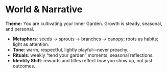 # World & Narrative

**Theme:** You are cultivating your Inner Garden. Growth is steady, seasonal, and personal.

- **Metaphors**: seeds → sprouts → branches → canopy; roots as habits; light as attention.
- **Tone**: warm, respectful, lightly playful—never preachy.
- **Rituals**: weekly “tend your garden” moments; seasonal reflections.
- **Identity Shift**: rewards and titles reflect *how* you show up, not just outcomes.
